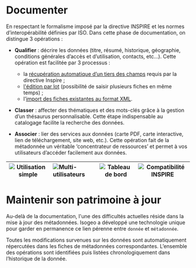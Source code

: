 # Documenter

En respectant le formalisme imposé par la directive INSPIRE et les normes d’interopérabilité définies par ISO. Dans cette phase de documentation, on distingue 3 opérations :

* **Qualifier** : décrire les données (titre, résumé, historique, géographie, conditions générales d’accès et d’utilisation, contacts, etc...). Cette opération est facilitée par 3 processus :
    - la [récupération automatique d’un tiers des champs](/fr/features/documentation/md_fields_autos.html) requis par la directive Inspire ;
    - [l'édition par lot](/fr/features/documentation/md_edit_batch.html) (possibilité de saisir plusieurs fiches en même temps) ;
    - l’[import des fiches existantes au format XML](/fr/features/documentation/md_import.html).

* **Classer** : affecter des thématiques et des mots-clés grâce à la gestion d’un thésaurus personnalisable. Cette étape indispensable au catalogage facilite la recherche des données.

* **Associer** : lier des services aux données (carte PDF, carte interactive, lien de téléchargement, site web, etc.). Cette opération fait de la métadonnée un véritable ‘concentrateur de ressources’ et permet à vos utilisateurs d’accéder facilement aux données.

| ![Utilisation simple](/images/icone_simple_bleu_140px.png "Ergonomie et simplicité d'utilisation") | ![Multi-utilisateurs](/images/icone_multiuser_bleu_140px.png "Gestion muti-comptes") | ![Tableau de bord](/images/icone_tdb_bleu_140px.png "Tableau de bord") | ![Compatibilité INSPIRE](/images/icone_inspire_bleu_140px.png "Interopérabilité avec les standards") |
| :--: | :-- | :--: | :--: |

# Maintenir son patrimoine à jour

Au-delà de la documentation, l'une des difficultés actuelles réside dans la mise à jour des métadonnées. Isogeo a développé une technologie unique pour garder en permanence ce lien pérenne entre `donnée` et `métadonnée`.

Toutes les modifications survenues sur les données sont automatiquement répercutées dans les fiches de métadonnées correspondantes. L’ensemble des opérations sont identifiées puis listées chronologiquement dans l’historique de la donnée.

